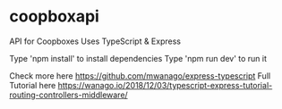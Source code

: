 # coopboxapi
API for Coopboxes
Uses TypeScript & Express

Type 'npm install' to install dependencies
Type 'npm run dev' to run it

Check more here https://github.com/mwanago/express-typescript
Full Tutorial here https://wanago.io/2018/12/03/typescript-express-tutorial-routing-controllers-middleware/ 
